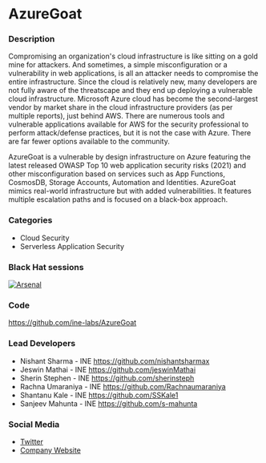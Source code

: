 # AzureGoat

### Description
Compromising an organization's cloud infrastructure is like sitting on a gold mine for attackers. And sometimes, a simple misconfiguration or a vulnerability in web applications, is all an attacker needs to compromise the entire infrastructure. Since the cloud is relatively new, many developers are not fully aware of the threatscape and they end up deploying a vulnerable cloud infrastructure. Microsoft Azure cloud has become the second-largest vendor by market share in the cloud infrastructure providers (as per multiple reports), just behind AWS. There are numerous tools and vulnerable applications available for AWS for the security professional to perform attack/defense practices, but it is not the case with Azure. There are far fewer options available to the community.

AzureGoat is a vulnerable by design infrastructure on Azure featuring the latest released OWASP Top 10 web application security risks (2021) and other misconfiguration based on services such as App Functions, CosmosDB, Storage Accounts, Automation and Identities. AzureGoat mimics real-world infrastructure but with added vulnerabilities. It features multiple escalation paths and is focused on a black-box approach.

### Categories
* Cloud Security
* Serverless Application Security

### Black Hat sessions
[![Arsenal](https://raw.githubusercontent.com/toolswatch/badges/master/arsenal/usa/2022.svg)](https://www.blackhat.com/us-22/arsenal/schedule/index.html#azuregoat--a-damn-vulnerable-azure-infrastructure-28000)

### Code
https://github.com/ine-labs/AzureGoat

### Lead Developers
* Nishant Sharma - INE https://github.com/nishantsharmax
* Jeswin Mathai - INE https://github.com/jeswinMathai
* Sherin Stephen - INE https://github.com/sherinsteph
* Rachna Umaraniya - INE https://github.com/Rachnaumaraniya
* Shantanu Kale - INE https://github.com/SSKale1
* Sanjeev Mahunta - INE https://github.com/s-mahunta

### Social Media
* [Twitter](https://twitter.com/ine)
* [Company Website](https://ine.com/)
